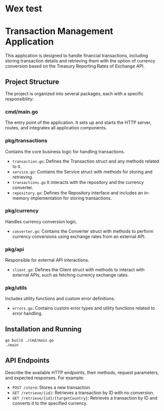 # Wex test

# Transaction Management Application

This application is designed to handle financial transactions, including storing transaction details and retrieving them with the option of currency conversion based on the Treasury Reporting Rates of Exchange API.

## Project Structure
The project is organized into several packages, each with a specific responsibility:

### cmd/main.go
The entry point of the application. It sets up and starts the HTTP server, routes, and integrates all application components.

### pkg/transactions
Contains the core business logic for handling transactions.

- `transaction.go`: Defines the Transaction struct and any methods related to it.
- `service.go`: Contains the Service struct with methods for storing and retrieving.
- `transactions.go` It interacts with the repository and the currency converter.
- `repository.go`: Defines the Repository interface and includes an in-memory implementation for storing transactions.

### pkg/currency
Handles currency conversion logic.

- `converter.go`: Contains the Converter struct with methods to perform currency conversions using exchange rates from an external API.

### pkg/api
Responsible for external API interactions.

- `client.go`: Defines the Client struct with methods to interact with external APIs, such as fetching currency exchange rates.

### pkg/utils
Includes utility functions and custom error definitions.

- `errors.go`: Contains custom error types and utility functions related to error handling.


## Installation and Running

```Bash
go build ./cmd/main.go
./main
```

## API Endpoints
Describe the available HTTP endpoints, their methods, request parameters, and expected responses. For example:

- `POST /store`: Stores a new transaction.
- `GET /retrieve/{id}`: Retrieves a transaction by ID with no conversion.
- `GET /retrieve/{id}/{targetCountry}`: Retrieves a transaction by ID and converts it to the specified currency.